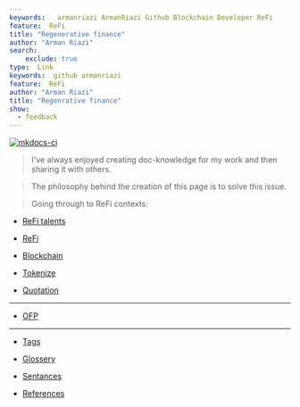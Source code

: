 ```yaml
---
keywords:   armanriazi ArmanRiazi Github Blockchain Developer ReFi
feature:  ReFi 
title: "Regenerative finance"
author: "Arman Riazi"
search:
    exclude: true
type:  Link
keywords:  github armanriazi
feature:  ReFi
author: "Arman Riazi"
title: "Regenrative finance"
show:
  - feedback
---
```


[![mkdocs-ci](https://github.com/armanriazi/refi/actions/workflows/ci.yml/badge.svg?branch=master)](https://github.com/armanriazi/armanriazi.github.io/actions/workflows/ci.yml)

>  I've always enjoyed creating doc-knowledge for my work and then sharing it with others. 

>  The philosophy behind the creation of this page is to solve this issue.

> Going through to ReFi contexts:


- [ReFi talents](refi_talents/refi_talents.md)

- [ReFi](refi.md)

- [Blockchain](blockchain.md)

- [Tokenize](tokenize.md)

- [Quotation](quotation.md)

---

- [OFP](ofp.md)

---

- [Tags](tag.md)

- [Glossery](glossery.md)

- [Sentances](word.md)

- [References](reference.md)




